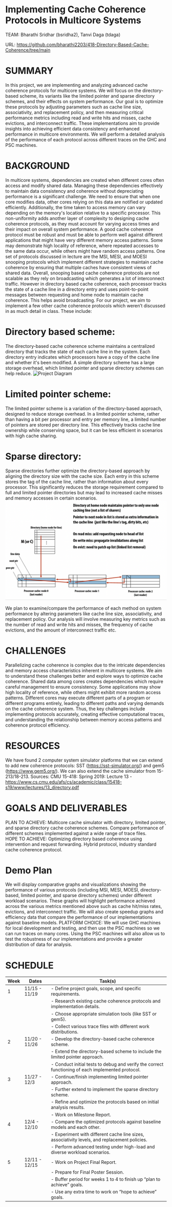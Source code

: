 # Implementing Cache Coherence Protocols in Multicore Systems

TEAM: Bharathi Sridhar (bsridha2), Tanvi Daga (tdaga)		

URL: https://github.com/bharathi2203/418-Directory-Based-Cache-Coherence/tree/main

# SUMMARY
In this project, we are implementing and analyzing advanced cache coherence protocols for multicore systems. We will focus on the directory-based scheme, its variants like the limited pointer and sparse directory schemes, and their effects on system performance. Our goal is to optimize these protocols by adjusting parameters such as cache line size, associativity, and replacement policy, and then measuring critical performance metrics including read and write hits and misses, cache evictions, and interconnect traffic. These implementations aim to provide insights into achieving efficient data consistency and enhanced performance in multicore environments. We will perform a detailed analysis of the performance of each protocol across different traces on the GHC and PSC machines. 	
 							
# BACKGROUND
In multicore systems, dependencies are created when different cores often access and modify shared data. Managing these dependencies effectively to maintain data consistency and coherence without depreciating performance is a significant challenge. We need to ensure that when one core modifies data, other cores relying on this data are notified or updated efficiently. Additionally, the time taken to access memory can vary depending on the memory's location relative to a specific processor. This non-uniformity adds another layer of complexity to designing cache coherence protocols, as they must account for varying access times and their impact on overall system performance. A good cache coherence protocol must be robust and must be able to perform well against different applications that might have very different memory access patterns. Some may demonstrate high locality of reference, where repeated accesses to the same data occur, while others might have random access patterns. 
One set of protocols discussed in lecture are the MSI, MESI, and MOESI snooping protocols which implement different strategies to maintain cache coherence by ensuring that multiple caches have consistent views of shared data. 
Overall, snooping based cache coherence protocols are not scalable as they rely on broadcasting which generates a lot of interconnect traffic. However in directory based cache coherence, each processor tracks the state of a cache line in a directory entry and uses point-to-point messages between requesting and home node to maintain cache coherence. This helps avoid broadcasting. 
For our project, we aim to implement a few other cache coherence protocols which weren’t discussed in as much detail in class. These include: 

# Directory based scheme: 
The directory-based cache coherence scheme maintains a centralized directory that tracks the state of each cache line in the system. Each directory entry indicates which processors have a copy of the cache line and whether it's been modified. A simple directory scheme has a large storage overhead, which limited pointer and sparse directory schemes can help reduce. 
![Project Diagram]([https://example.com/path/to/image.jpg](https://github.com/bharathi2203/418-Directory-Based-Cache-Coherence/blob/main/images/image2.png))

# Limited pointer scheme:
The limited pointer scheme is a variation of the directory-based approach, designed to reduce storage overhead. In a limited pointer scheme, rather than having a bit per processor and entry per memory line, a limited number of pointers are stored per directory line. This effectively tracks cache line ownership while conserving space, but it can be less efficient in scenarios with high cache sharing.
# Sparse directory: 
Sparse directories further optimize the directory-based approach by aligning the directory size with the cache size. Each entry in this scheme stores the tag of the cache line, rather than information about every processor. This significantly reduces the storage requirement compared to full and limited pointer directories but may lead to increased cache misses and memory accesses in certain scenarios.
![Project Diagram](https://github.com/bharathi2203/418-Directory-Based-Cache-Coherence/blob/main/images/image.png)

We plan to examine/compare the performance of each method on system performance by altering parameters like cache line size, associativity, and replacement policy. Our analysis will involve measuring key metrics such as the number of read and write hits and misses, the frequency of cache evictions, and the amount of interconnect traffic etc. 		

# CHALLENGES
Parallelizing cache coherence is complex due to the intricate dependencies and memory access characteristics inherent in multicore systems. We aim to understand these challenges better and explore ways to optimize cache coherence. 
Shared data among cores creates dependencies which require careful management to ensure consistency. Some applications may show high locality of reference, while others might exhibit more random access patterns. Different cores may execute different parts of a program or different programs entirely, leading to different paths and varying demands on the cache coherence system. Thus, the key challenges include implementing protocols accurately, creating effective computational traces, and understanding the relationship between memory access patterns and coherence protocol efficiency. 

# RESOURCES
We have found 2 computer system simulator platforms that we can extend to add new coherence protocols: SST (https://sst-simulator.org/) and gem5 (https://www.gem5.org/). We can also extend the cache simulator from 15-213/18-213.
Sources:
CMU 15-418: Spring 2019: Lecture 13 - https://www.cs.cmu.edu/afs/cs/academic/class/15418-s19/www/lectures/13_directory.pdf

# GOALS AND DELIVERABLES
PLAN TO ACHIEVE: Multicore cache simulator with directory, limited pointer, and sparse directory cache coherence schemes. Compare performance of different schemes implemented against a wide range of trace files. 	
HOPE TO ACHIEVE: Optimizing directory based coherence using intervention and request forwarding. Hybrid protocol, industry standard cache coherence protocol.	
# Demo Plan
We will display comparative graphs and visualizations showing the performance of various protocols (including MSI, MESI, MOESI, directory-based, limited pointer, and sparse directory schemes) under different workload scenarios. These graphs will highlight performance achieved across the various metrics mentioned above such as cache hit/miss rates, evictions, and interconnect traffic. We will also create speedup graphs and efficiency data that compare the performance of our implementations against baseline models. 
PLATFORM CHOICE: 
We will use GHC machines for local development and testing, and then use the PSC machines so we can run traces on many cores. Using the PSC machines will also allow us to test the robustness of our implementations and provide a greater distribution of data for analysis. 

# SCHEDULE

| Week | Dates         | Task(s)                                                                                      |
|------|---------------|----------------------------------------------------------------------------------------------|
| 1    | 11/15 - 11/19 | - Define project goals, scope, and specific requirements.                                    |
|      |               | - Research existing cache coherence protocols and implementation details.                    |
|      |               | - Choose appropriate simulation tools (like SST or gem5).                                    |
|      |               | - Collect various trace files with different work distributions.                             |
| 2    | 11/20 - 11/26 | - Develop the directory-based cache coherence scheme.                                        |
|      |               | - Extend the directory-based scheme to include the limited pointer approach.                 |
|      |               | - Conduct initial tests to debug and verify the correct functioning of each implemented protocol. |
| 3    | 11/27 - 12/3  | - Continue/finish implementing limited pointer approach.                                    |
|      |               | - Further extend to implement the sparse directory scheme.                                   |
|      |               | - Refine and optimize the protocols based on initial analysis results.                       |
|      |               | - Work on Milestone Report.                                                                  |
| 4    | 12/4 - 12/10  | - Compare the optimized protocols against baseline models and each other.                   |
|      |               | - Experiment with different cache line sizes, associativity levels, and replacement policies.|
|      |               | - Perform advanced testing under high-load and diverse workload scenarios.                   |
| 5    | 12/11 - 12/15 | - Work on Project Final Report.                                                              |
|      |               | - Prepare for Final Poster Session.                                                          |
|      |               | - Buffer period for weeks 1 to 4 to finish up “plan to achieve” goals.                       |
|      |               | - Use any extra time to work on “hope to achieve” goals.                                     |

